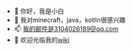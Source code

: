 - 👋 你好，我是小白
- 👀 我对minecraft，java，kotlin很感兴趣
- 📫 我的邮件是3104026189@qq.com
- 📄 欢迎光临我的[wiki](https://wiki.xbaimiao.com/) 

<!---
xbaimiao/xbaimiao is a ✨ special ✨ repository because its `README.md` (this file) appears on your GitHub profile.
You can click the Preview link to take a look at your changes.
--->
